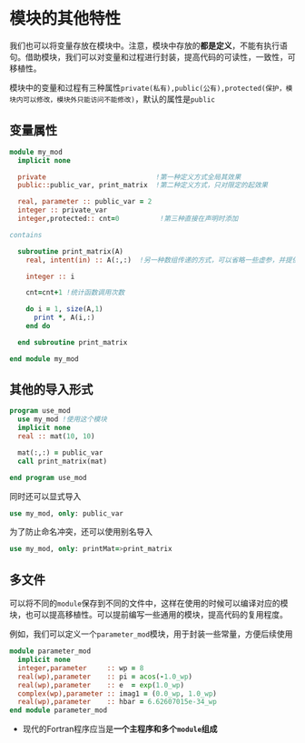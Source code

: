 # 模块的其他特性

我们也可以将变量存放在模块中。注意，模块中存放的**都是定义**，不能有执行语句。借助模块，我们可以对变量和过程进行封装，提高代码的可读性，一致性，可移植性。

模块中的变量和过程有三种属性`private(私有),public(公有),protected(保护，模块内可以修改，模块外只能访问不能修改)`，默认的属性是`public`

## 变量属性


``` fortran
module my_mod
  implicit none

  private                           !第一种定义方式全局其效果
  public::public_var, print_matrix  !第二种定义方式，只对限定的起效果

  real, parameter :: public_var = 2
  integer :: private_var
  integer,protected:: cnt=0          !第三种直接在声明时添加

contains

  subroutine print_matrix(A)
    real, intent(in) :: A(:,:)  !另一种数组传递的方式，可以省略一些虚参，并提供接口检查，推荐使用

    integer :: i

    cnt=cnt+1 !统计函数调用次数

    do i = 1, size(A,1)
      print *, A(i,:)
    end do

  end subroutine print_matrix

end module my_mod
```
## 其他的导入形式

``` fortran
program use_mod
  use my_mod !使用这个模块
  implicit none
  real :: mat(10, 10)

  mat(:,:) = public_var
  call print_matrix(mat)

end program use_mod
```

同时还可以显式导入

``` fortran
use my_mod, only: public_var
```
为了防止命名冲突，还可以使用别名导入

```fortran
use my_mod, only: printMat=>print_matrix
```


## 多文件

可以将不同的`module`保存到不同的文件中，这样在使用的时候可以编译对应的模块，也可以提高移植性。可以提前编写一些通用的模块，提高代码的复用程度。

例如，我们可以定义一个`parameter_mod`模块，用于封装一些常量，方便后续使用
```fortran
module parameter_mod
  implicit none
  integer,parameter     :: wp = 8
  real(wp),parameter    :: pi = acos(-1.0_wp)
  real(wp),parameter    :: e  = exp(1.0_wp)
  complex(wp),parameter :: imag1 = (0.0_wp, 1.0_wp)
  real(wp),parameter    :: hbar = 6.62607015e-34_wp
end module parameter_mod
```

- 现代的Fortran程序应当是**一个主程序和多个`module`组成**

